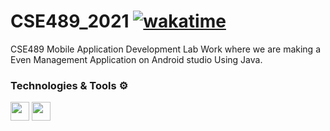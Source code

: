 # CSE489_2021  [![wakatime](https://wakatime.com/badge/user/d712d8ca-d5e0-422c-9f07-7c2558dec949/project/7913e59d-fc4d-4dfc-9796-6789cd61f26d.svg)](https://wakatime.com/badge/user/d712d8ca-d5e0-422c-9f07-7c2558dec949/project/7913e59d-fc4d-4dfc-9796-6789cd61f26d)
CSE489 Mobile Application Development Lab Work where we are making a Even Management Application on Android studio Using Java. 


### Technologies & Tools ⚙
<code><img height="30" src="https://developer.android.com/studio/images/studio-icon.svg"></code>
<code><img height="30" src="https://upload.wikimedia.org/wikipedia/en/3/30/Java_programming_language_logo.svg"></code>


